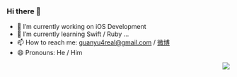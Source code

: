 ### Hi there 👋

<!--
**wgy6055/wgy6055** is a ✨ _special_ ✨ repository because its `README.md` (this file) appears on your GitHub profile.

Here are some ideas to get you started:

- 🔭 I’m currently working on ...
- 🌱 I’m currently learning ...
- 👯 I’m looking to collaborate on ...
- 🤔 I’m looking for help with ...
- 💬 Ask me about ...
- 📫 How to reach me: ...
- 😄 Pronouns: ...
- ⚡ Fun fact: ...
-->

- 🔭 I’m currently working on iOS Development
- 🌱 I’m currently learning Swift / Ruby ...
- 📫 How to reach me: [guanyu4real@gmail.com](mailto:guanyu4real@gmail.com "guanyu4real@gmail.com") / [微博](http://weibo.com/131471169)
- 😄 Pronouns: He / Him

<img align="right" src="https://github-readme-stats.vercel.app/api/top-langs/?username=wgy6055&layout=compact" />
